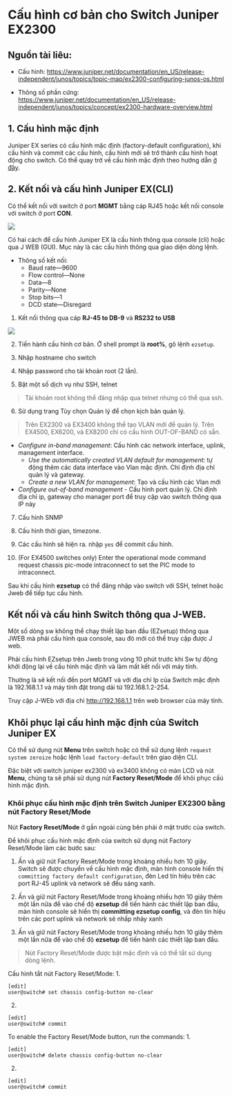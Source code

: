 # Cấu hình cơ bản cho Switch Juniper EX2300


## Nguồn tài liêu:
- Cấu hình:
https://www.juniper.net/documentation/en_US/release-independent/junos/topics/topic-map/ex2300-configuring-junos-os.html

- Thông số phần cứng:
https://www.juniper.net/documentation/en_US/release-independent/junos/topics/concept/ex2300-hardware-overview.html

## 1. Cấu hình mặc định

Juniper EX series có cấu hình mặc định (factory-default configuration), khi cấu hình và commit các cấu hình, cấu hình mới sẽ trở thành cấu hình hoạt động cho switch. Có thể quay trở về cấu hình mặc định theo hướng dẫn [ở đây](#default).

## 2. Kết nối và cấu hình Juniper EX(CLI)
Có thể kết nối với switch ở port **MGMT** bằng cáp RJ45 hoặc kết nối console với switch ở port **CON**.

![](https://i.imgur.com/Xp999LC.png) 



Có hai cách để cấu hình Juniper EX là cấu hình thông qua console (cli) hoặc qua J WEB (GUI). Mục này là các cấu hình thông qua giao diện dòng lệnh.

- Thông số kết nối:
    - Baud rate—9600
    - Flow control—None
    - Data—8
    - Parity—None
    - Stop bits—1
    - DCD state—Disregard
1. Kết nối thông qua cáp **RJ-45 to DB-9** và **RS232 to USB** 

![](https://i.imgur.com/mZhHcoK.png)

2. Tiến hành cấu hình cơ bản. Ở shell prompt là **root%**, gõ lệnh `ezsetup`.

3. Nhập hostname cho switch

4. Nhập password cho tài khoản root (2 lần).

5. Bật một số dịch vụ như SSH, telnet

> Tài khoản root không thể đăng nhập qua telnet nhưng có thể qua ssh.

6. Sử dụng trang Tùy chọn Quản lý để chọn kịch bản quản lý.

> Trên EX2300 và EX3400 không thể tạo VLAN mới để quản lý. Trên EX4500, EX6200, và EX8200 chỉ có cấu hình OUT-OF-BAND có sẵn.
- *Configure in-band management*: Cấu hình các network interface, uplink, management interface.
    - *Use the automatically created VLAN default for management*: tự động thêm các data interface vào Vlan mặc định. Chỉ định địa chỉ quản lý và gateway.
    - *Create a new VLAN for management*: Tạo và cấu hình các Vlan mới
- *Configure out-of-band management* - Cấu hình port quản lý. Chỉ định địa chỉ ip, gateway cho manager port để truy cập vào switch thông qua IP này

7. Cấu hình SNMP

8. Cấu hình thời gian, timezone.

9. Các cấu hình sẽ hiện ra. nhập `yes` để commit cấu hình.

10. (For EX4500 switches only) Enter the operational mode command request chassis pic-mode intraconnect to set the PIC mode to intraconnect.


Sau khi cấu hình **ezsetup** có thể đăng nhập vào switch với SSH, telnet hoặc Jweb để tiếp tục cấu hình.


## Kết nối và cấu hình Switch thông qua J-WEB.

Một số dòng sw không thể chạy thiết lập ban đầu (EZsetup) thông qua JWEB mà phải cấu hình qua console, sau đó mới có thể truy cập được J web.

Phải cấu hình EZsetup trên Jweb trong vòng 10 phút trước khi Sw tự động khởi động lại về cấu hình mặc định và làm mất kết nối với máy tính.

Thường là sẽ kết nối đến port MGMT và với địa chỉ Ip của Switch mặc định là 192.168.1.1 và máy tính đặt trong dải từ 192.168.1.2-254.

Truy cập J-WEb với địa chỉ http://192.168.1.1 trên web browser của máy tính.

## Khôi phục lại cấu hình mặc định của Switch Juniper EX

Có thể sử dụng nút **Menu** trên switch hoặc có thể sử dụng lệnh `request system zeroize` hoặc lệnh `load factory-default` trên giao diện CLI.

Đặc biệt với switch juniper ex2300 và ex3400 không có màn LCD và nút **Menu**, chúng ta sẽ phải sử dụng nút **Factory Reset/Mode** để khôi phục cấú hình mặc định.

### Khôi phục cấu hình mặc định trên Switch Juniper EX2300 bằng nút Factory Reset/Mode

Nút **Factory Reset/Mode** ở gần ngoài cùng bên phải ở mặt trước của switch.

Để khôi phục cấu hình mặc định của switch sử dụng nút Factory Reset/Mode làm các bước sau:
1. Ấn và giữ nút Factory Reset/Mode trong khoảng nhiều hơn 10 giây. Switch sẽ được chuyển về cấu hình mặc định, màn hình console hiển thị `committing factory default configuration`, đèn Led tín hiệu trên các port RJ-45 uplink và network sẽ đều sáng xanh.

2. Ấn và giữ nút Factory Reset/Mode trong khoảng nhiều hơn 10 giây thêm một lần nữa để vào chế độ **ezsetup** để tiến hành các thiết lập ban đầu, màn hình console sẽ hiển thị **committing ezsetup config**, và đèn tín hiệu trên các port uplink và network sẽ nhấp nháy xanh

2. Ấn và giữ nút Factory Reset/Mode trong khoảng nhiều hơn 10 giây thêm một lần nữa để vào chế độ **ezsetup** để tiến hành các thiết lập ban đầu. 

> Nút Factory Reset/Mode được bật mặc định và có thể tắt sử dụng dòng lệnh.

Cấu hình tắt nút Factory Reset/Mode:
1. 
```
[edit]
user@switch# set chassis config-button no-clear
```
2. 
```
[edit]
user@switch# commit
```

To enable the Factory Reset/Mode button, run the commands:
1. 
```
[edit]
user@switch# delete chassis config-button no-clear
```
2. 
```
[edit]
user@switch# commit
```


